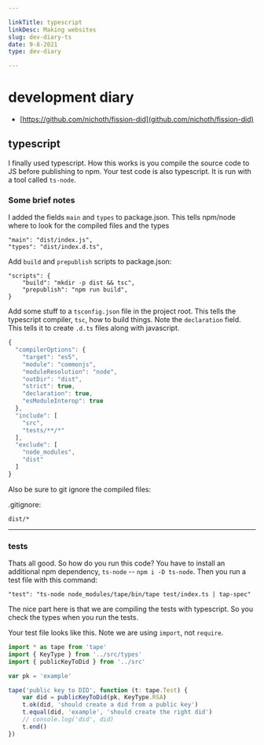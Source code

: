 ```yaml
---

linkTitle: typescript
linkDesc: Making websites
slug: dev-diary-ts
date: 9-8-2021
type: dev-diary

---
```


# development diary

* [https://github.com/nichoth/fission-did](github.com/nichoth/fission-did)

## typescript

I finally used typescript. How this works is you compile the source code to JS before publishing to npm. Your test code is also typescript. It is run with a tool called `ts-node`.

### Some brief notes

I added the fields `main` and `types` to package.json. This tells npm/node where to look for the compiled files and the types

```
"main": "dist/index.js",
"types": "dist/index.d.ts",
```

Add `build` and `prepublish` scripts to package.json:

```
"scripts": {
    "build": "mkdir -p dist && tsc",
    "prepublish": "npm run build",
}
```

Add some stuff to a `tsconfig.json` file in the project root. This tells the typescript compiler, `tsc`, how to build things. Note the `declaration` field. This tells it to create `.d.ts` files along with javascript.

```js
{
  "compilerOptions": {
    "target": "es5",
    "module": "commonjs",
    "moduleResolution": "node",
    "outDir": "dist",
    "strict": true,
    "declaration": true,
    "esModuleInterop": true
  },
  "include": [
    "src",
    "tests/**/*"
  ],
  "exclude": [
    "node_modules",
    "dist"
  ]
}
```

Also be sure to git ignore the compiled files:

.gitignore:
```
dist/*
```

-----------------------------------------------

### tests

Thats all good. So how do you run this code? You have to install an additional npm dependency, `ts-node` -- `npm i -D ts-node`. Then you run a test file with this command:

```
"test": "ts-node node_modules/tape/bin/tape test/index.ts | tap-spec"
```

The nice part here is that we are compiling the tests with typescript. So you check the types when you run the tests.

Your test file looks like this. Note we are using `import`, not `require`.

```js
import * as tape from 'tape'
import { KeyType } from '../src/types'
import { publicKeyToDid } from '../src'

var pk = 'example'

tape('public key to DID', function (t: tape.Test) {
    var did = publicKeyToDid(pk, KeyType.RSA)
    t.ok(did, 'should create a did from a public key')
    t.equal(did, 'example', 'should create the right did')
    // console.log('did', did)
    t.end()
})
```




